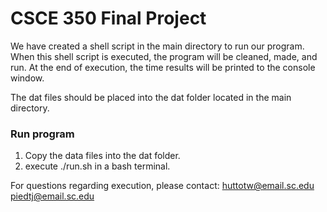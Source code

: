 CSCE 350 Final Project
============================

We have created a shell script in the main directory to run our program. When this shell script is executed, the program will be cleaned, made, and run. At the end of execution, the time results will be printed to the console window.

The dat files should be placed into the dat folder located in the main directory.

### Run program
1. Copy the data files into the dat folder.
2. execute ./run.sh in a bash terminal.

For questions regarding execution, please contact:
	huttotw@email.sc.edu
	piedtj@email.sc.edu
